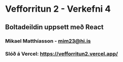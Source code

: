 # Vefforritun 2 - Verkefni 4
## Boltadeildin uppsett með React
### Mikael Matthíasson - mim23@hi.is

### Slóð á Vercel: https://vefforritun2.vercel.app/
